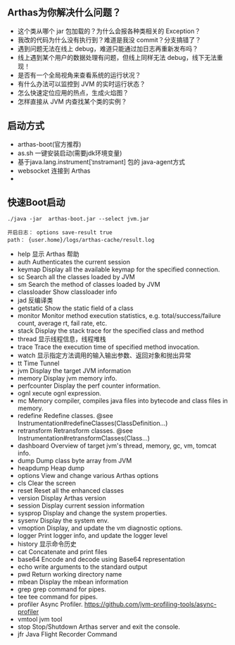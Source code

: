 ## Arthas为你解决什么问题？
- 这个类从哪个 jar 包加载的？为什么会报各种类相关的 Exception？
- 我改的代码为什么没有执行到？难道是我没 commit？分支搞错了？
- 遇到问题无法在线上 debug，难道只能通过加日志再重新发布吗？
- 线上遇到某个用户的数据处理有问题，但线上同样无法 debug，线下无法重现！
- 是否有一个全局视角来查看系统的运行状况？
- 有什么办法可以监控到 JVM 的实时运行状态？
- 怎么快速定位应用的热点，生成火焰图？
- 怎样直接从 JVM 内查找某个类的实例？

## 启动方式
- arthas-boot(官方推荐)
- as.sh 一键安装启动(需要jdk环境变量)
- 基于java.lang.instrument[ˈɪnstrəmənt] 包的 java-agent方式
- websocket 连接到 Arthas
- 

## 快速Boot启动
```
./java -jar  arthas-boot.jar --select jvm.jar
```

```agsl
开启日志： options save-result true
path： {user.home}/logs/arthas-cache/result.log
```
- help         显示 Arthas 帮助
- auth         Authenticates the current session
- keymap       Display all the available keymap for the specified connection.
- sc           Search all the classes loaded by JVM
- sm           Search the method of classes loaded by JVM
- classloader Show classloader info
- jad          反编译类
- getstatic   Show the static field of a class
- monitor     Monitor method execution statistics, e.g. total/success/failure count, average rt, fail rate, etc.
- stack       Display the stack trace for the specified class and method
- thread      显示线程信息，线程堆栈
- trace       Trace the execution time of specified method invocation.
- watch       显示指定方法调用的输入输出参数、返回对象和抛出异常
- tt          Time Tunnel
- jvm         Display the target JVM information
- memory      Display jvm memory info.
- perfcounter  Display the perf counter information.
- ognl         xecute ognl expression.
- mc           Memory compiler, compiles java files into bytecode and class files in memory.
- redefine    Redefine classes. @see Instrumentation#redefineClasses(ClassDefinition...)
- retransform Retransform classes. @see Instrumentation#retransformClasses(Class...)
- dashboard   Overview of target jvm's thread, memory, gc, vm, tomcat info.
- dump         Dump class byte array from JVM
-  heapdump    Heap dump
-  options     View and change various Arthas options
-  cls          Clear the screen
- reset       Reset all the enhanced classes
- version     Display Arthas version
- session     Display current session information
- sysprop     Display and change the system properties.
- sysenv      Display the system env.
- vmoption    Display, and update the vm diagnostic options.
- logger      Print logger info, and update the logger level
- history     显示命令历史
- cat          Concatenate and print files
- base64       Encode and decode using Base64 representation
- echo         write arguments to the standard output
- pwd          Return working directory name
- mbean        Display the mbean information
- grep         grep command for pipes.
- tee          tee command for pipes.
- profiler     Async Profiler. https://github.com/jvm-profiling-tools/async-profiler
- vmtool       jvm tool
- stop         Stop/Shutdown Arthas server and exit the console.
- jfr          Java Flight Recorder Command

